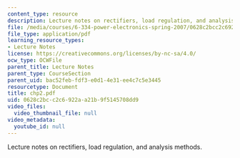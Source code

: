 ```yaml
---
content_type: resource
description: Lecture notes on rectifiers, load regulation, and analysis methods.
file: /media/courses/6-334-power-electronics-spring-2007/0628c2bcc2c6922aa21b9f5145708dd9_chp2.pdf
file_type: application/pdf
learning_resource_types:
- Lecture Notes
license: https://creativecommons.org/licenses/by-nc-sa/4.0/
ocw_type: OCWFile
parent_title: Lecture Notes
parent_type: CourseSection
parent_uid: bac52feb-fdf3-e0d1-4e31-ee4c7c5e3445
resourcetype: Document
title: chp2.pdf
uid: 0628c2bc-c2c6-922a-a21b-9f5145708dd9
video_files:
  video_thumbnail_file: null
video_metadata:
  youtube_id: null
---
```

Lecture notes on rectifiers, load regulation, and analysis methods.